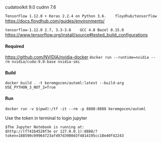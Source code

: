 cudatoolkit 9.0
cudnn 7.6

` TensorFlow 1.12.0 + Keras 2.2.4 on Python 3.6.	floydhub/tensorflow `
https://docs.floydhub.com/guides/environments/

` tensorflow-1.12.0	2.7, 3.3-3.6	GCC 4.8	Bazel 0.15.0 `
https://www.tensorflow.org/install/source#tested_build_configurations

#### Required
https://github.com/NVIDIA/nvidia-docker
`docker run --runtime=nvidia --rm nvidia/cuda:9.0-base nvidia-smi`

#### Build
`docker build . -t keremgocen/automl:latest --build-arg USE_PYTHON_3_NOT_2=True`

#### Run
`docker run -v $(pwd):/tf -it --rm -p 8888:8888 keremgocen/automl`

Use the token in terminal to login jupyter
```
$The Jupyter Notebook is running at:
$http://(f741b4528f3e or 127.0.0.1):8888/?token=188590c09964723af497d3900d3f4814195cc18e40f42243
```
